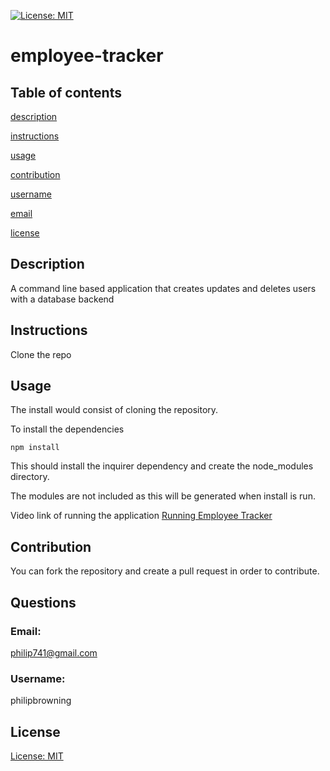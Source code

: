[![License: MIT](https://img.shields.io/badge/License-MIT-yellow.svg)](https://opensource.org/licenses/MIT)
   # employee-tracker
   ## Table of contents     
   [description](#description)

[instructions](#instructions)

[usage](#usage)

[contribution](#contribution)


[username](#username)

[email](#email)

[license](#license)

   ## Description
   A command line based application that creates updates and deletes users with a database backend   
   ## Instructions
   Clone the repo 
   ## Usage
   The install would consist of cloning the repository. 

   To install the dependencies 
   ```
   npm install
   ```
   This should install the inquirer dependency and create the node_modules directory.
   
   The modules are not included as this will be generated when install is run.
   
   Video link of running the application
   [Running Employee Tracker](https://drive.google.com/file/d/1SH5YgHFxdyL_y_kEmlhP0RtAHzL-yzV0/view?usp=sharing)
    
   ## Contribution
   You can fork the repository and create a pull request in order to contribute.
   
   ## Questions
   ### Email:
   philip741@gmail.com
   ### Username:
   philipbrowning
   ## License
   [License: MIT](https://opensource.org/licenses/MIT)
  